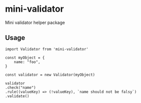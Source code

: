 # mini-validator
Mini validator helper package

## Usage
```
import Validator from 'mini-validator'

const myObject = {
    name: "foo",
}

const validator = new Validator(myObject)

validator
.check("name")
.rule((valueKey) => (!valueKey), `name should not be falsy`)
.validate()

```